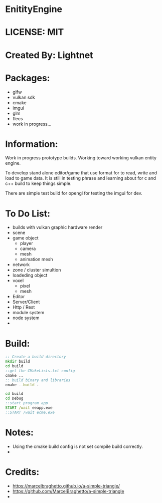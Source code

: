 # EnitityEngine

# LICENSE: MIT

# Created By: Lightnet

# Packages:
 * glfw
 * vulkan sdk
 * cmake 
 * imgui 
 * glm
 * flecs
 * work in progress...

# Information:
  Work in progress prototype builds. Working toward working vulkan entity engine.

  To develop stand alone editor/game that use format for to read, write and load to game data. It is still in testing phrase and learning about for c and c++ build to keep things simple.

  There are simple test build for opengl for testing the imgui for dev.

# To Do List:
 * builds with vulkan graphic hardware render
 * scene
 * game object
    * player
    * camera
    * mesh
    * animation mesh
 * network
 * zone / cluster simultion
 * loadeding object
 * voxel 
    * pixel
    * mesh
 * Editor
 * Server/Client
 * Http / Rest 
 * module system
 * node system
 * 

# Build:
```bat
:: Create a build directory
mkdir build 
cd build
::get the CMakeLists.txt config
cmake ..
:: build binary and libraries
cmake --build . 
```

```bat
cd build
cd Debug
::start program app 
START /wait eeapp.exe
::START /wait ecme.exe
```



# Notes:
 * Using the cmake build config is not set compile build correctly.
 * 

# Credits:
 * https://marcelbraghetto.github.io/a-simple-triangle/
 * https://github.com/MarcelBraghetto/a-simple-triangle
 * 
